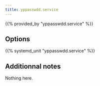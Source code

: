```yaml
---
title: yppasswdd.service
---
```


{{% provided_by "yppasswdd.service" %}}

## Options

{{% systemd_unit "yppasswdd.service" %}}

## Additionnal notes

Nothing here.